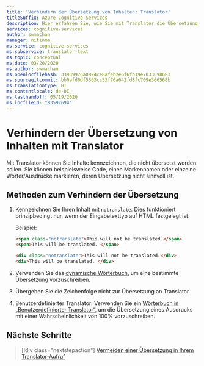 ```yaml
---
title: 'Verhindern der Übersetzung von Inhalten: Translator'
titleSuffix: Azure Cognitive Services
description: Hier erfahren Sie, wie Sie mit Translator die Übersetzung von Inhalten verhindern. Mit Translator können Sie Inhalte kennzeichnen, die nicht übersetzt werden sollen.
services: cognitive-services
author: swmachan
manager: nitinme
ms.service: cognitive-services
ms.subservice: translator-text
ms.topic: conceptual
ms.date: 03/20/2020
ms.author: swmachan
ms.openlocfilehash: 33939976a0824ce8afeb2e6f6fb19e7033098683
ms.sourcegitcommit: bb0afd0df5563cc53f76a642fd8fc709e366568b
ms.translationtype: HT
ms.contentlocale: de-DE
ms.lasthandoff: 05/19/2020
ms.locfileid: "83592694"
---
```

# <a name="how-to-prevent-translation-of-content-with-the-translator"></a>Verhindern der Übersetzung von Inhalten mit Translator

Mit Translator können Sie Inhalte kennzeichnen, die nicht übersetzt werden sollen. Sie können beispielsweise Code, einen Markennamen oder einzelne Wörter/Ausdrücke markieren, deren Übersetzung nicht sinnvoll ist.

## <a name="methods-for-preventing-translation"></a>Methoden zum Verhindern der Übersetzung

1. Kennzeichnen Sie Ihren Inhalt mit `notranslate`. Dies funktioniert prinzipbedingt nur, wenn der Eingabetexttyp auf HTML festgelegt ist.

   Beispiel:

   ```html
   <span class="notranslate">This will not be translated.</span>
   <span>This will be translated. </span>
   ```
   
   ```html
   <div class="notranslate">This will not be translated.</div>
   <div>This will be translated. </div>
   ```

2. Verwenden Sie das [dynamische Wörterbuch](dynamic-dictionary.md), um eine bestimmte Übersetzung vorzuschreiben.

3. Übergeben Sie die Zeichenfolge nicht zur Übersetzung an Translator.

4. Benutzerdefinierter Translator: Verwenden Sie ein [Wörterbuch in „Benutzerdefinierter Translator“](custom-translator/what-is-dictionary.md), um die Übersetzung eines Ausdrucks mit einer Wahrscheinlichkeit von 100% vorzuschreiben.


## <a name="next-steps"></a>Nächste Schritte
> [!div class="nextstepaction"]
> [Vermeiden einer Übersetzung in Ihrem Translator-Aufruf](reference/v3-0-translate.md)
